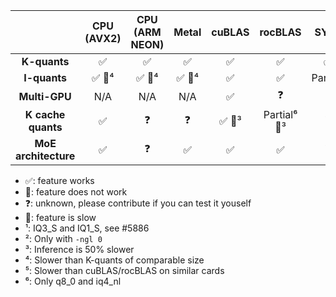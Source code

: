|                      | **CPU (AVX2)** | **CPU (ARM NEON)** | **Metal** | **cuBLAS** |    **rocBLAS**   | **SYCL** | **CLBlast** | **Vulkan** | **Kompute** |
|:--------------------:|:--------------:|:------------------:|:---------:|:----------:|:----------------:|:--------:|:-----------:|:----------:|:-----------:|
| **K-quants**         | ✅              | ✅                  | ✅         | ✅          | ✅                | ✅        | ✅ 🐢⁵          | ✅ 🐢⁵         | 🚫           |
| **I-quants**         | ✅ 🐢⁴       | ✅ 🐢⁴           | ✅ 🐢⁴ | ✅          | ✅                | Partial¹        | 🚫           | 🚫          | 🚫           |
| **Multi-GPU**        | N/A            | N/A                | N/A       | ✅          | ❓                | 🚫        | ❓           | ✅          | ❓           |
|  **K cache quants**  | ✅              | ❓                  | ❓         | ✅ 🐢³          | Partial⁶ 🐢³ | ❓        | ✅           | 🚫          | 🚫           |
| **MoE architecture** | ✅              | ❓                  | ✅         | ✅          | ✅                | ❓        | Partial² | 🚫          | 🚫           |

* ✅: feature works
* 🚫: feature does not work
* ❓: unknown, please contribute if you can test it youself
* 🐢: feature is slow
* ¹: IQ3_S and IQ1_S, see #5886
* ²: Only with `-ngl 0`
* ³: Inference is 50% slower
* ⁴: Slower than K-quants of comparable size
* ⁵: Slower than cuBLAS/rocBLAS on similar cards
* ⁶: Only q8_0 and iq4_nl